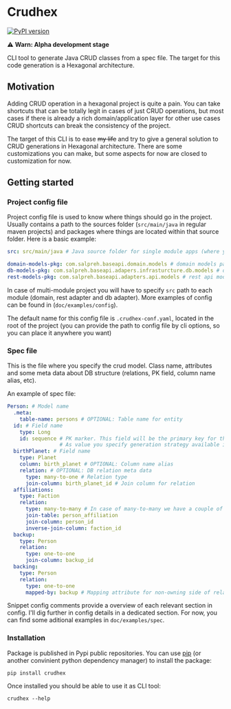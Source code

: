 # Crudhex

[![PyPI version](https://badge.fury.io/py/crudhex.svg)](https://badge.fury.io/py/crudhex)

⚠️ **Warn: Alpha development stage**

CLI tool to generate Java CRUD classes from a spec file. The target for this code generation is a Hexagonal architecture.

## Motivation
Adding CRUD operation in a hexagonal project is quite a pain. You can take shortcuts that can be totally legit in cases of just CRUD operations, but most cases if there is already a rich domain/application layer for other use cases CRUD shortcuts can break the consistency of the project.

The target of this CLI is to ease ~~my life~~ and try to give a general solution to CRUD generations in Hexagonal architecture. There are some customizations you can make, but some aspects for now are closed to customization for now.

## Getting started

### Project config file
Project config file is used to know where things should go in the project. Usually contains a path to the sources folder (`src/main/java` in regular maven projects) and packages where things are located within that source folder.
Here is a basic example:
```yaml
src: src/main/java # Java source folder for single module apps (where your packages start)

domain-models-pkg: com.salpreh.baseapi.domain.models # domain models package
db-models-pkg: com.salpreh.baseapi.adapers.infrasturcture.db.models # db entities package
rest-models-pkg: com.salpreh.baseapi.adapters.api.models # rest api models
```

In case of multi-module project you will have to specify `src` path to each module (domain, rest adapter and db adapter). More examples of config can be found in (`doc/examples/config`).

The default name for this config file is `.crudhex-conf.yaml`, located in the root of the project (you can provide the path to config file by cli options, so you can place it anywhere you want)

### Spec file
This is the file where you specify the crud model. Class name, attributes and some meta data about DB structure (relations, PK field, column name alias, etc).

An example of spec file:
```yaml
Person: # Model name
  .meta:
    table-name: persons # OPTIONAL: Table name for entity
  id: # Field name
    type: Long
    id: sequence # PK marker. This field will be the primary key for the entity. 
                 # As value you specify generation strategy available in JPA with lower case.
  birthPlanet: # Field name
    type: Planet
    column: birth_planet # OPTIONAL: Column name alias
    relation: # OPTIONAL: DB relation meta data
      type: many-to-one # Relation type
      join-column: birth_planet_id # Join column for relation
  affiliations:
    type: Faction
    relation:
      type: many-to-many # In case of many-to-many we have a couple of more meta about DB setup
      join-table: person_affiliation 
      join-column: person_id
      inverse-join-column: faction_id
  backup:
    type: Person
    relation:
      type: one-to-one
      join-column: backup_id
  backing:
    type: Person
    relation:
      type: one-to-one
      mapped-by: backup # Mapping attribute for non-owning side of relation
```

Snippet config comments provide a overview of each relevant section in config. I'll dig further in config details in a dedicated section.
For now, you can find some aditional examples in `doc/examples/spec`.

### Installation

Package is published in Pypi public repositories. You can use [pip]() (or another convinient python dependency manager) to install the package:
```shell
pip install crudhex
```

Once installed you should be able to use it as CLI tool:
```shell
crudhex --help
```
